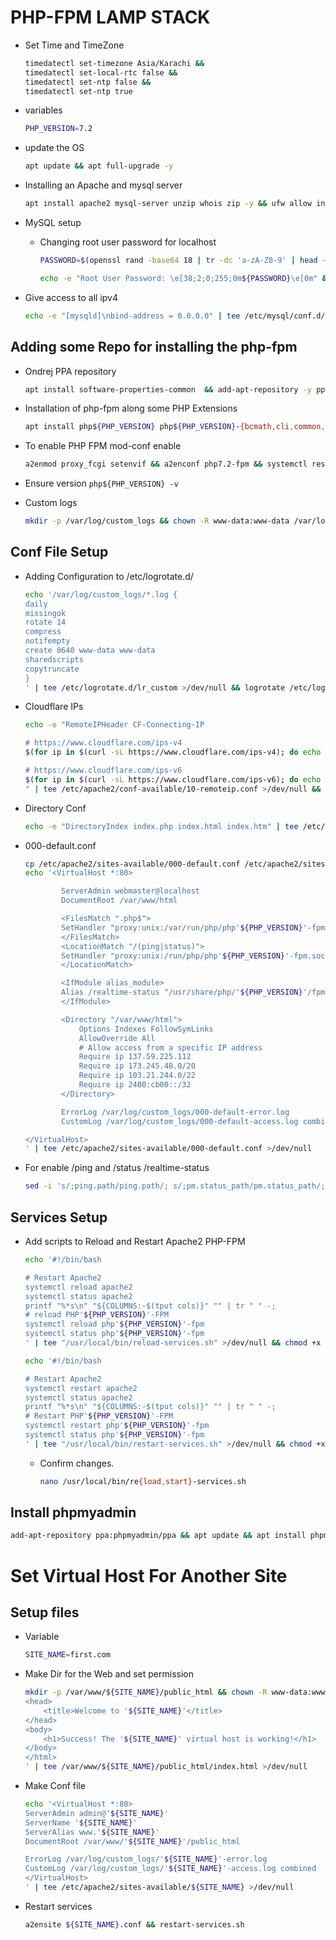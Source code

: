 # PHP-FPM LAMP STACK
- Set Time and TimeZone
    ```bash
    timedatectl set-timezone Asia/Karachi &&
    timedatectl set-local-rtc false &&
    timedatectl set-ntp false &&
    timedatectl set-ntp true
    ```
- variables
    ```bash
    PHP_VERSION=7.2
    ```
- update the OS
    ```bash
    apt update && apt full-upgrade -y
    ```

- Installing an Apache and mysql server

    ```bash
    apt install apache2 mysql-server unzip whois zip -y && ufw allow in "Apache" && ufw enable && ufw allow in "OpenSSH"  && echo "Check it in your browser: $(curl -s curl http://icanhazip.com)"
    ```

- MySQL setup
    - Changing root user password for localhost

        ```bash
        PASSWORD=$(openssl rand -base64 18 | tr -dc 'a-zA-Z0-9' | head -c 25) && echo -e "Root User Password: \e[38;2;0;255;0m${PASSWORD}\e[0m" && echo "ALTER USER 'root'@'localhost' IDENTIFIED WITH mysql_native_password BY '${PASSWORD}';" | mysql && mysql -u root -p$PASSWORD;
        ```

        ```bash
        echo -e "Root User Password: \e[38;2;0;255;0m${PASSWORD}\e[0m" && echo "CREATE USER 'root'@'%' IDENTIFIED WITH mysql_native_password BY '${PASSWORD}'; GRANT ALL PRIVILEGES ON * TO 'root'@'%'; FLUSH PRIVILEGES;" | mysql -u root -p$PASSWORD;
        ```

- Give access to all ipv4

    ```bash
    echo -e "[mysqld]\nbind-address = 0.0.0.0" | tee /etc/mysql/conf.d/custom.cnf > /dev/null && service mysql restart
    ```

## Adding some Repo for installing the php-fpm
- Ondrej PPA repository

    ```bash
    apt install software-properties-common  && add-apt-repository -y ppa:ondrej/php && apt update
    ```

- Installation of php-fpm along some PHP Extensions

    ```bash
    apt install php${PHP_VERSION} php${PHP_VERSION}-{bcmath,cli,common,curl,imagick,imap,intl,fpm,gd,json,ldap,mbstring,mysql,opcache,pdo,tidy,xml,xmlrpc,zip}
    ```

- To enable PHP FPM mod-conf enable

    ```bash
    a2enmod proxy_fcgi setenvif && a2enconf php7.2-fpm && systemctl restart apache2
    ```

- Ensure version
`php${PHP_VERSION} -v`

- Custom logs
    ```bash
    mkdir -p /var/log/custom_logs && chown -R www-data:www-data /var/log/custom_logs
    ```

## Conf File Setup
- Adding Configuration to /etc/logrotate.d/

    ```bash
    echo '/var/log/custom_logs/*.log {
    daily
    missingok
    rotate 14
    compress
    notifempty
    create 0640 www-data www-data
    sharedscripts
    copytruncate
    }
    ' | tee /etc/logrotate.d/lr_custom >/dev/null && logrotate /etc/logrotate.d/lr_custom
    ```

- Cloudflare IPs
    ```bash
    echo -e "RemoteIPHeader CF-Connecting-IP

    # https://www.cloudflare.com/ips-v4
    $(for ip in $(curl -sL https://www.cloudflare.com/ips-v4); do echo "RemoteIPTrustedProxy ${ip}"; done;)

    # https://www.cloudflare.com/ips-v6
    $(for ip in $(curl -sL https://www.cloudflare.com/ips-v6); do echo "RemoteIPTrustedProxy ${ip}"; done;)
    " | tee /etc/apache2/conf-available/10-remoteip.conf >/dev/null && a2enconf 10-remoteip && a2enmod remoteip
    ```

- Directory Conf
  ```bash
  echo -e "DirectoryIndex index.php index.html index.htm" | tee /etc/apache2/conf-available/dir.conf >/dev/null && a2enconf dir
  ```

- 000-default.conf

    ```bash
    cp /etc/apache2/sites-available/000-default.conf /etc/apache2/sites-available/000-default.conf.backup &&
    echo '<VirtualHost *:80>

            ServerAdmin webmaster@localhost
            DocumentRoot /var/www/html

            <FilesMatch ".php$">
            SetHandler "proxy:unix:/var/run/php/php'${PHP_VERSION}'-fpm.sock|fcgi://localhost/"
            </FilesMatch>
            <LocationMatch "/(ping|status)">
            SetHandler "proxy:unix:/run/php/php'${PHP_VERSION}'-fpm.sock|fcgi://localhost"
            </LocationMatch>

            <IfModule alias_module>
            Alias /realtime-status "/usr/share/php/'${PHP_VERSION}'/fpm/status.html"
            </IfModule>

            <Directory "/var/www/html">
                Options Indexes FollowSymLinks
                AllowOverride All
                # Allow access from a specific IP address
                Require ip 137.59.225.112
                Require ip 173.245.48.0/20
                Require ip 103.21.244.0/22
                Require ip 2400:cb00::/32
            </Directory>

            ErrorLog /var/log/custom_logs/000-default-error.log
            CustomLog /var/log/custom_logs/000-default-access.log combined

    </VirtualHost>
    ' | tee /etc/apache2/sites-available/000-default.conf >/dev/null
    ```

- For enable /ping and /status /realtime-status

    ```bash
    sed -i 's/;ping.path/ping.path/; s/;pm.status_path/pm.status_path/; s/^pm\.start_servers = .*/pm.start_servers = 10/; s/^pm\.min_spare_servers = .*/pm.min_spare_servers = 7/; s/^pm\.max_spare_servers = .*/pm.max_spare_servers = 10/' /etc/php/${PHP_VERSION}/fpm/pool.d/www.conf
    ```

## Services Setup
- Add scripts to Reload and Restart Apache2 PHP-FPM

    ```bash
    echo '#!/bin/bash

    # Restart Apache2
    systemctl reload apache2
    systemctl status apache2
    printf "%*s\n" "${COLUMNS:-$(tput cols)}" "" | tr " " -;
    # reload PHP'${PHP_VERSION}'-FPM
    systemctl reload php'${PHP_VERSION}'-fpm
    systemctl status php'${PHP_VERSION}'-fpm
    ' | tee "/usr/local/bin/reload-services.sh" >/dev/null && chmod +x "/usr/local/bin/reload-services.sh"

    echo '#!/bin/bash

    # Restart Apache2
    systemctl restart apache2
    systemctl status apache2
    printf "%*s\n" "${COLUMNS:-$(tput cols)}" "" | tr " " -;
    # Restart PHP'${PHP_VERSION}'-FPM
    systemctl restart php'${PHP_VERSION}'-fpm
    systemctl status php'${PHP_VERSION}'-fpm
    ' | tee "/usr/local/bin/restart-services.sh" >/dev/null && chmod +x "/usr/local/bin/restart-services.sh"
    ```
    - Confirm changes.

        ```bash
        nano /usr/local/bin/re{load,start}-services.sh
        ```




## Install phpmyadmin
```bash
add-apt-repository ppa:phpmyadmin/ppa && apt update && apt install phpmyadmin
```

# Set Virtual Host For Another Site
## Setup files
  - Variable
    ```bash
    SITE_NAME=first.com
    ```
  - Make Dir for the Web and set permission
    ```bash
    mkdir -p /var/www/${SITE_NAME}/public_html && chown -R www-data:www-data /var/www/${SITE_NAME}/public_html && echo '<html>
    <head>
        <title>Welcome to '${SITE_NAME}'</title>
    </head>
    <body>
        <h1>Success! The '${SITE_NAME}' virtual host is working!</h1>
    </body>
    </html>
    ' | tee /var/www/${SITE_NAME}/public_html/index.html >/dev/null
    ```

  - Make Conf file

    ```bash
    echo '<VirtualHost *:80>
    ServerAdmin admin@'${SITE_NAME}'
    ServerName '${SITE_NAME}'
    ServerAlias www.'${SITE_NAME}'
    DocumentRoot /var/www/'${SITE_NAME}'/public_html

    ErrorLog /var/log/custom_logs/'${SITE_NAME}'-error.log
    CustomLog /var/log/custom_logs/'${SITE_NAME}'-access.log combined
    </VirtualHost>
    ' | tee /etc/apache2/sites-available/${SITE_NAME} >/dev/null
    ```

  - Restart services

    ```bash
    a2ensite ${SITE_NAME}.conf && restart-services.sh
    ```


